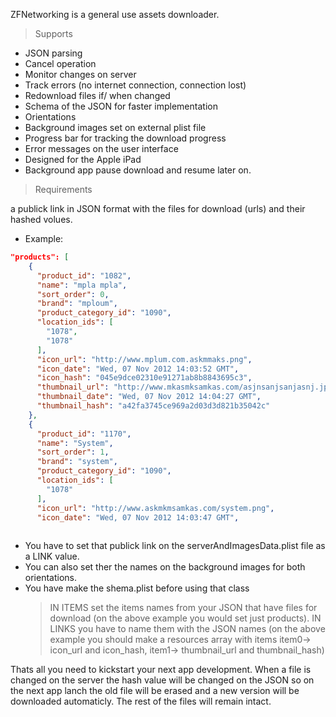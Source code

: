 ZFNetworking is a general use assets downloader.

> Supports
 
- JSON parsing
- Cancel operation
- Monitor changes on server
- Track errors (no internet connection, connection lost)
- Redownload files if/ when changed
- Schema of the JSON for faster implementation
- Orientations
- Background images set on external plist file
- Progress bar for tracking the download progress
- Error messages on the user interface
- Designed for the Apple iPad 
- Background app pause download and resume later on.

> Requirements

a publick link in JSON format with the files for download (urls) and their hashed volues.

- Example:

```json
"products": [
    {
      "product_id": "1082",
      "name": "mpla mpla",
      "sort_order": 0,
      "brand": "mploum",
      "product_category_id": "1090",
      "location_ids": [
        "1078",
        "1078"
      ],
      "icon_url": "http://www.mplum.com.askmmaks.png",
      "icon_date": "Wed, 07 Nov 2012 14:03:52 GMT",
      "icon_hash": "045e9dce02310e91271ab8b8843695c3",
      "thumbnail_url": "http://www.mkasmksamkas.com/asjnsanjsanjasnj.jpg",
      "thumbnail_date": "Wed, 07 Nov 2012 14:04:27 GMT",
      "thumbnail_hash": "a42fa3745ce969a2d03d3d821b35042c"
    },
    {
      "product_id": "1170",
      "name": "System",
      "sort_order": 1,
      "brand": "system",
      "product_category_id": "1090",
      "location_ids": [
        "1078"
      ],
      "icon_url": "http://www.askmkmsamkas.com/system.png",
      "icon_date": "Wed, 07 Nov 2012 14:03:47 GMT",
    

```

- You have to set that publick link on the serverAndImagesData.plist file as a LINK value.
- You can also set ther the names on the background images for both orientations.
- You have make the shema.plist before using that class
    > IN ITEMS set the items names from your JSON that have files for download (on the above example you would set just products).
    > IN LINKS you have to name them with the JSON names (on the above example you should make a resources array with items item0-> icon_url and icon_hash, item1-> thumbnail_url and thumbnail_hash)

Thats all you need to kickstart your next app development. When a file is changed on the server the hash value will be changed on the JSON so on the next app lanch the old file will be erased and a new version will be downloaded automaticly. The rest of the files will remain intact. 




